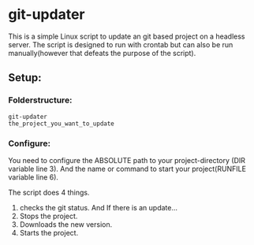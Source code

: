 # git-updater
This is a simple Linux script to update an git based project on a headless server. The script is designed to run with crontab but can also be run manually(however that defeats the purpose of the script).


## Setup:
### Folderstructure:
    git-updater
    the_project_you_want_to_update
    
### Configure:

You need to configure the ABSOLUTE path to your project-directory (DIR variable line 3).
And the name or command to start your project(RUNFILE variable line 6).



The script does 4 things.
1. checks the git status. And If there is an update...
2. Stops the project.
3. Downloads the new version.
4. Starts the project.
